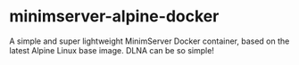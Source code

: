 # minimserver-alpine-docker
A simple and super lightweight MinimServer Docker container, based on the latest Alpine Linux base image. DLNA can be so simple!
